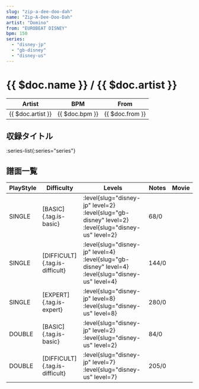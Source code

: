 ```yaml
---
slug: "zip-a-dee-doo-dah"
name: "Zip-A-Dee-Doo-Dah"
artist: "Domino"
from: "EUROBEAT DISNEY"
bpm: 150
series:
  - "disney-jp"
  - "gb-disney"
  - "disney-us"
---
```


# {{ $doc.name }} / {{ $doc.artist }}

|Artist|BPM|From|
|------|---|----|
|{{ $doc.artist }}|{{ $doc.bpm }}|{{ $doc.from }}|

## 収録タイトル

:series-list{:series="series"}

## 譜面一覧

|PlayStyle|Difficulty|Levels|Notes|Movie|
|---------|----------|------|-----|-----|
|SINGLE|[BASIC]{.tag.is-basic}|<div class="field is-grouped is-grouped-multiline">:level{slug="disney-jp" level=2} :level{slug="gb-disney" level=2} :level{slug="disney-us" level=2}</div>|68/0||
|SINGLE|[DIFFICULT]{.tag.is-difficult}|<div class="field is-grouped is-grouped-multiline">:level{slug="disney-jp" level=4} :level{slug="gb-disney" level=4} :level{slug="disney-us" level=4}</div>|144/0||
|SINGLE|[EXPERT]{.tag.is-expert}|<div class="field is-grouped is-grouped-multiline">:level{slug="disney-jp" level=8} :level{slug="disney-us" level=8}</div>|280/0||
|DOUBLE|[BASIC]{.tag.is-basic}|<div class="field is-grouped is-grouped-multiline">:level{slug="disney-jp" level=2} :level{slug="disney-us" level=2}</div>|84/0||
|DOUBLE|[DIFFICULT]{.tag.is-difficult}|<div class="field is-grouped is-grouped-multiline">:level{slug="disney-jp" level=7} :level{slug="disney-us" level=7}</div>|205/0||
